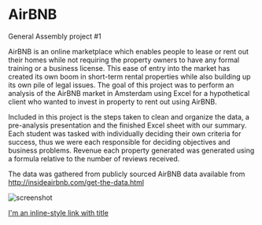 # AirBNB

General Assembly project #1

AirBNB is an online marketplace which enables people to lease or rent out their homes while not requiring the property owners to have any formal training or a business license. This ease of entry into the market has created its own boom in short-term rental properties while also building up its own pile of legal issues. The goal of this project was to perform an analysis of the AirBNB market in Amsterdam using Excel for a hypothetical client who wanted to invest in property to rent out using AirBNB. 

Included in this project is the steps taken to clean and organize the data, a pre-analysis presentation and the finished Excel sheet with our summary. Each student was tasked with individually deciding their own criteria for success, thus we were each responsible for deciding objectives and business problems. Revenue each property generated was generated using a formula relative to the number of reviews received.

The data was gathered from publicly sourced AirBNB data available from http://insideairbnb.com/get-the-data.html

![screenshot]( http://i.imgur.com/me8H5fD.jpg)

[I'm an inline-style link with title](https://www.google.com "Google's Homepage")
